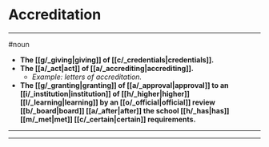 # Accreditation
---
#noun
- **The [[g/_giving|giving]] of [[c/_credentials|credentials]].**
- **The [[a/_act|act]] of [[a/_accrediting|accrediting]].**
	- _Example: letters of accreditation._
- **The [[g/_granting|granting]] of [[a/_approval|approval]] to an [[i/_institution|institution]] of [[h/_higher|higher]] [[l/_learning|learning]] by an [[o/_official|official]] review [[b/_board|board]] [[a/_after|after]] the school [[h/_has|has]] [[m/_met|met]] [[c/_certain|certain]] requirements.**
---
---
